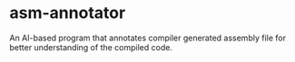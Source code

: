 # asm-annotator
An AI-based program that annotates compiler generated assembly file for better understanding of the compiled code.
